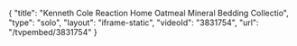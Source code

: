 {
    "title": "Kenneth Cole Reaction Home Oatmeal Mineral Bedding Collectio",
    "type": "solo",
    "layout": "iframe-static",
    "videoId": "3831754",
    "url": "\/tvpembed\/3831754"
}